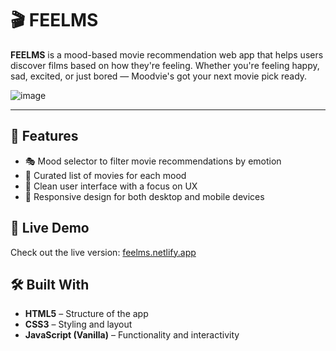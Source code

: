 <h1>🎬 FEELMS</h1>

**FEELMS** is a mood-based movie recommendation web app that helps users discover films based on how they're feeling. Whether you're feeling happy, sad, excited, or just bored — Moodvie's got your next movie pick ready.


![image](https://github.com/user-attachments/assets/fa29079a-d4cd-4191-8c92-1f72e13f5f5d)

<hr>

## 🧠 Features

- 🎭 Mood selector to filter movie recommendations by emotion
- 🍿 Curated list of movies for each mood
- 🎨 Clean user interface with a focus on UX
- 📱 Responsive design for both desktop and mobile devices

## 🚀 Live Demo

Check out the live version: [feelms.netlify.app](https://feelms.netlify.app/)  

## 🛠️ Built With

- **HTML5** – Structure of the app  
- **CSS3** – Styling and layout
- **JavaScript (Vanilla)** – Functionality and interactivity  

